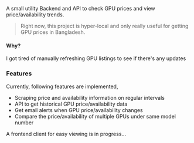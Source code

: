 
A small utility Backend and API to check GPU prices and view price/availability trends.

> Right now, this project is hyper-local and only really useful for getting GPU prices in Bangladesh.

#### Why?

I got tired of manually refreshing GPU listings to see if there's any updates

### Features

Currently, following features are implemented,
- Scraping price and availability information on regular intervals
- API to get historical GPU price/availability data
- Get email alerts when GPU price/availability changes
- Compare the price/availability of multiple GPUs under same model number 

A frontend client for easy viewing is in progress...

